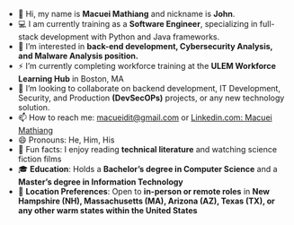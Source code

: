 
- 👋 Hi, my name is **Macuei Mathiang** and nickname is **John**.
- 💻 I am currently training as a **Software Engineer**, specializing in full-stack development with Python and Java frameworks.
- 👀 I’m interested in **back-end development, Cybersecurity Analysis, and Malware Analysis position.**
- ⚡ I’m currently completing workforce training at the **ULEM Workforce Learning Hub** in Boston, MA
- 💞️ I’m looking to collaborate on backend development, IT Development, Security, and Production **(DevSecOPs)** projects, or any new technology solution.
- 📫 How to reach me: macueidit@gmail.com or [Linkedin.com: Macuei Mathiang](https://www.linkedin.com/in/macuei/)
- 😄 Pronouns: He, Him, His
- 🌱 Fun facts: I enjoy reading **technical literature** and watching science fiction films
- 🎓 **Education**: Holds a **Bachelor’s degree in Computer Science** and a **Master’s degree in Information Technology**  
- 📍 **Location Preferences**: Open to **in-person or remote roles** in **New Hampshire (NH), Massachusetts (MA), Arizona (AZ), Texas (TX), or any other warm states within the United States**  
